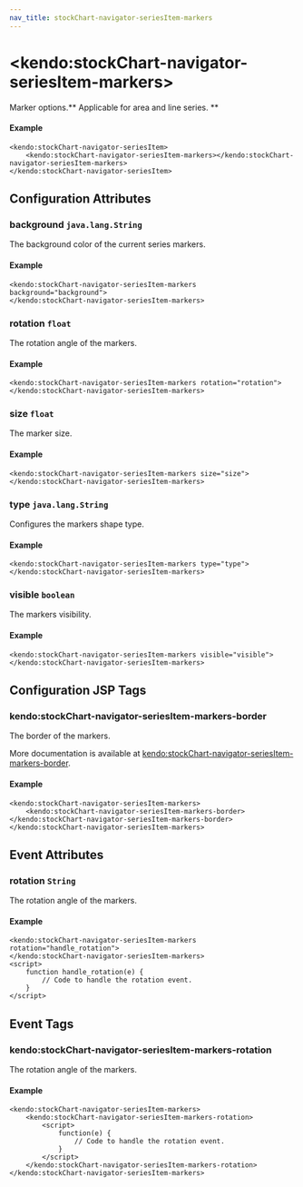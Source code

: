 ```yaml
---
nav_title: stockChart-navigator-seriesItem-markers
---
```


# \<kendo:stockChart-navigator-seriesItem-markers\>

Marker options.** Applicable for area and line series. **

#### Example
    <kendo:stockChart-navigator-seriesItem>
        <kendo:stockChart-navigator-seriesItem-markers></kendo:stockChart-navigator-seriesItem-markers>
    </kendo:stockChart-navigator-seriesItem>

## Configuration Attributes

### background `java.lang.String`

The background color of the current series markers.

#### Example
    <kendo:stockChart-navigator-seriesItem-markers background="background">
    </kendo:stockChart-navigator-seriesItem-markers>

### rotation `float`

The rotation angle of the markers.

#### Example
    <kendo:stockChart-navigator-seriesItem-markers rotation="rotation">
    </kendo:stockChart-navigator-seriesItem-markers>

### size `float`

The marker size.

#### Example
    <kendo:stockChart-navigator-seriesItem-markers size="size">
    </kendo:stockChart-navigator-seriesItem-markers>

### type `java.lang.String`

Configures the markers shape type.

#### Example
    <kendo:stockChart-navigator-seriesItem-markers type="type">
    </kendo:stockChart-navigator-seriesItem-markers>

### visible `boolean`

The markers visibility.

#### Example
    <kendo:stockChart-navigator-seriesItem-markers visible="visible">
    </kendo:stockChart-navigator-seriesItem-markers>


##  Configuration JSP Tags

### kendo:stockChart-navigator-seriesItem-markers-border

The border of the markers.

More documentation is available at [kendo:stockChart-navigator-seriesItem-markers-border](/api/wrappers/jsp/stockchart/navigator-seriesitem-markers-border).

#### Example

    <kendo:stockChart-navigator-seriesItem-markers>
        <kendo:stockChart-navigator-seriesItem-markers-border></kendo:stockChart-navigator-seriesItem-markers-border>
    </kendo:stockChart-navigator-seriesItem-markers>


## Event Attributes

### rotation `String`

The rotation angle of the markers.


#### Example
    <kendo:stockChart-navigator-seriesItem-markers rotation="handle_rotation">
    </kendo:stockChart-navigator-seriesItem-markers>
    <script>
        function handle_rotation(e) {
            // Code to handle the rotation event.
        }
    </script>

## Event Tags

### kendo:stockChart-navigator-seriesItem-markers-rotation

The rotation angle of the markers.


#### Example
    <kendo:stockChart-navigator-seriesItem-markers>
        <kendo:stockChart-navigator-seriesItem-markers-rotation>
            <script>
                function(e) {
                    // Code to handle the rotation event.
                }
            </script>
        </kendo:stockChart-navigator-seriesItem-markers-rotation>
    </kendo:stockChart-navigator-seriesItem-markers>

